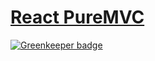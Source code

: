 # [React PureMVC](https://github.com/soenkekluth/react-puremvc)

[![Greenkeeper badge](https://badges.greenkeeper.io/soenkekluth/react-puremvc.svg)](https://greenkeeper.io/)

